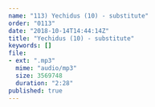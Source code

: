 ```yaml
---
name: "113) Yechidus (10) - substitute"
order: "0113"
date: "2018-10-14T14:44:14Z"
title: "Yechidus (10) - substitute"
keywords: []
file:
- ext: ".mp3"
  mime: "audio/mp3"
  size: 3569748
  duration: "2:28"
published: true
---
```

